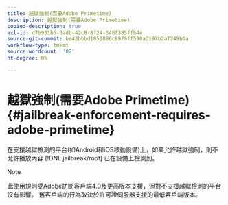 ```yaml
---
title: 越獄強制(需要Adobe Primetime)
description: 越獄強制(需要Adobe Primetime)
copied-description: true
exl-id: d7b931b5-0adb-42c8-8f24-340f385ffb4e
source-git-commit: be43bbbd1051886c8979ff590a3197b2a7249b6a
workflow-type: tm+mt
source-wordcount: '82'
ht-degree: 0%

---
```


# 越獄強制(需要Adobe Primetime) {#jailbreak-enforcement-requires-adobe-primetime}

在支援越獄檢測的平台(如Android和iOS移動設備)上，如果允許越獄強制，則不允許播放內容 [!DNL jailbreak/root] 已在設備上檢測到。

>[!NOTE]
>
>此使用規則受Adobe訪問客戶端4.0及更高版本支援，但對不支援越獄檢測的平台沒有影響。 舊客戶端的行為取決於許可證伺服器支援的最低客戶端版本。
